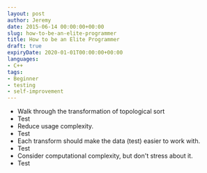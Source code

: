 ```yaml
---
layout: post
author: Jeremy
date: 2015-06-14 00:00:00+00:00
slug: how-to-be-an-elite-programmer
title: How to be an Elite Programmer
draft: true
expiryDate: 2020-01-01T00:00:00+00:00
languages:
- C++
tags:
- Beginner
- testing
- self-improvement
---
```


- Walk through the transformation of topological sort 
- Test
- Reduce usage complexity.
- Test
- Each transform should make the data (test) easier to work with.
- Test
- Consider computational complexity, but don't stress about it.
- Test
